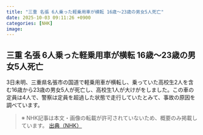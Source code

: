 ```yaml
---
title: "三重 名張 6人乗った軽乗用車が横転 16歳～23歳の男女5人死亡"
date: 2025-10-03 09:11:26 +0900
categories: [NHK]
image: 
---
```

## 三重 名張 6人乗った軽乗用車が横転 16歳～23歳の男女5人死亡

3日未明、三重県名張市の国道で軽乗用車が横転し、乗っていた高校生2人を含む16歳から23歳の男女5人が死亡し、高校生1人が大けがをしました。この車の定員は4人で、警察は定員を超過した状態で走行していたとみて、事故の原因を調べています。

> ※ NHK記事は本文・画像の転載が許可されていないため、概要のみ掲載しています。
[出典（NHK）](http://www3.nhk.or.jp/news/html/20251003/k10014939711000.html)
